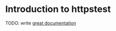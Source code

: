# Introduction to httpstest

TODO: write [great documentation](http://jacobian.org/writing/great-documentation/what-to-write/)
